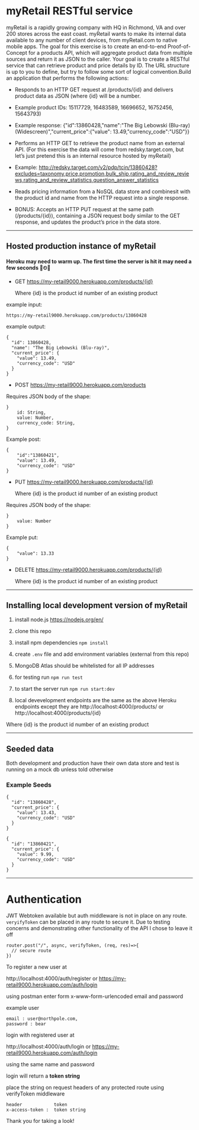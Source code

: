 
# myRetail RESTful service #

myRetail is a rapidly growing company with HQ in Richmond, VA and over 200 stores across the east coast. myRetail wants to make its internal data available to any number of client devices, from myRetail.com to native mobile apps. The goal for this exercise is to create an end-to-end Proof-of-Concept for a products API, which will aggregate product data from multiple sources and return it as JSON to the caller. Your goal is to create a RESTful service that can retrieve product and price details by ID. The URL structure is up to you to define, but try to follow some sort of logical convention.Build an application that performs the following actions: 

* Responds to an HTTP GET request at /products/{id} and delivers product data as JSON (where {id} will be a number. 

* Example product IDs: 15117729, 16483589, 16696652, 16752456, 15643793) 

* Example response: {"id":13860428,"name":"The Big Lebowski (Blu-ray) (Widescreen)","current_price":{"value": 13.49,"currency_code":"USD"}}

* Performs an HTTP GET to retrieve the product name from an external API. (For this exercise the data will come from redsky.target.com, but let’s just pretend this is an internal resource hosted by myRetail) 

* Example: http://redsky.target.com/v2/pdp/tcin/13860428?excludes=taxonomy,price,promotion,bulk_ship,rating_and_review_reviews,rating_and_review_statistics,question_answer_statistics

* Reads pricing information from a NoSQL data store and combinesit with the product id and name from the HTTP request into a single response. 

* BONUS: Accepts an HTTP PUT request at the same path (/products/{id}), containing a JSON request body similar to the GET response, and updates the product’s price in the data store.

- - - -

## Hosted production instance of myRetail ##
#### Heroku may need to warm up. The first time the server is hit it may need a few seconds 🚀⏲🚀  ####

* GET https://my-retail9000.herokuapp.com/products/{id}

  Where {id} is the product id number of an existing product

example input:
~~~
https://my-retail9000.herokuapp.com/products/13860428
~~~
example output:
~~~
{
  "id": 13860428,
  "name": "The Big Lebowski (Blu-ray)",
  "current_price": {
    "value": 13.49,
    "currency_code": "USD"
  }
}
~~~

* POST https://my-retail9000.herokuapp.com/products

Requires JSON body of the shape:
~~~
}
    id: String,
    value: Number,
    currency_code: String,
}
~~~
Example post:
~~~
{
	"id":"13860421",
	"value": 13.49,
	"currency_code": "USD"
}
~~~
* PUT https://my-retail9000.herokuapp.com/products/{id}

  Where {id} is the product id number of an existing product

Requires JSON body of the shape:
~~~
}
    value: Number
}
~~~

Example put:
~~~
{
    "value": 13.33
}
~~~
* DELETE https://my-retail9000.herokuapp.com/products/{id}

  Where {id} is the product id number of an existing product

- - - -

## Installing local development version of myRetail ##

1. install node.js https://nodejs.org/en/

2. clone this repo 

3. install npm dependencies `npm install`

4. create `.env` file and add environment variables (external from this repo)

5. MongoDB Atlas should be whitelisted for all IP addresses

6. for testing run `npm run test`

7. to start the server run `npm run start:dev`

8. local devevelopment endpoints are the same as the above Heroku endpoints except they are http://localhost:4000/products/
or http://localhost:4000/products/{id}

Where {id} is the product id number of an existing product
- - - -
## Seeded data ##

Both development and production have their own data store and test is running on a mock db unless told otherwise

### Example Seeds ###
~~~
{
  "id": "13860428",
  "current_price": {
    "value": 13.43,
    "currency_code": "USD"
  }
}

{
  "id": "13860421",
  "current_price": {
    "value": 9.99,
    "currency_code": "USD"
  }
}
~~~

- - - -

# Authentication #

JWT Webtoken available but auth middleware is not in place on any route. `veryifyToken` can be placed in any route to secure it. Due to testing concerns and demonstrating other functionality of the API I chose to leave it off

~~~
router.post("/", async, verifyToken, (req, res)=>{
  // secure route
})
~~~

To register a new user at

http://localhost:4000/auth/register or https://my-retail9000.herokuapp.com/auth/login

using postman enter form x-www-form-urlencoded email and password

example user
~~~
email : user@northpole.com,
password : bear
~~~

login with registered user at

http://localhost:4000/auth/login or https://my-retail9000.herokuapp.com/auth/login

using the same name and password

login will return a __token string__

place the string on request headers of any protected route using verifyToken middleware 

~~~
header            token
x-access-token :  token string
~~~

Thank you for taking a look!


